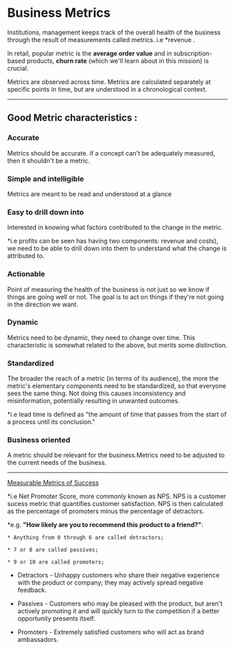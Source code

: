 # Business Metrics 

Institutions, management keeps track of the overall health of the business through the result of measurements called metrics. i.e *revenue .

In retail, popular metric is the **average order value** and in subscription-based products, **churn rate** (which we'll learn about in this mission) is crucial.

Metrics are observed across time. Metrics are calculated separately at specific points in time, but are understood in a chronological context.

---

## Good Metric characteristics :

### Accurate
Metrics should be accurate. if a concept can't be adequately measured, then it shouldn't be a metric.

### Simple and intelligible
Metrics are meant to be read and understood at a glance

### Easy to drill down into
Interested in knowing what factors contributed to the change in the metric.

*i.e profits can be seen has having two components: revenue and costs), we need to be able to drill down into them to understand what the change is attributed to.

### Actionable
Point of measuring the health of the business is not just so we know if things are going well or not. The goal is to act on things if they're not going in the direction we want.


### Dynamic
Metrics need to be dynamic, they need to change over time. This characteristic is somewhat related to the above, but merits some distinction.

### Standardized
The broader the reach of a metric (in terms of its audience), the more the metric's elementary components need to be standardized, so that everyone sees the same thing. Not doing this causes inconsistency and misinformation, potentially resulting in unwanted outcomes.

*i.e lead time is defined as "the amount of time that passes from the start of a process until its conclusion."


### Business oriented
A metric should be relevant for the business.Metrics need to be adjusted to the current needs of the business. 

---

[Measurable Metrics of Success](https://en.wikipedia.org/wiki/Customer_success)

*i.e Net Promoter Score, more commonly known as NPS. NPS is a customer sucess metric that quantifies customer satisfaction.
NPS is then calculated as the percentage of promoters minus the percentage of detractors.

*e.g. **"How likely are you to recommend this product to a friend?"**:

    * Anything from 0 through 6 are called detractors;

    * 7 or 8 are called passives;

    * 9 or 10 are called promoters;
    
* Detractors - Unhappy customers who share their negative experience with the product or company; they may actively spread negative feedback.

* Passives - Customers who may be pleased with the product, but aren't actively promoting it and will quickly turn to the competition if a better opportunity presents itself.

* Promoters - Extremely satisfied customers who will act as brand ambassadors.

